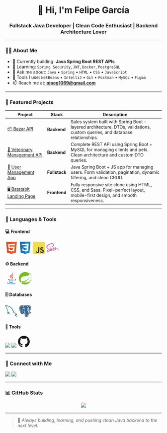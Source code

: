 <h1 align="center">👋 Hi, I'm Felipe García</h1>
<h3 align="center">Fullstack Java Developer | Clean Code Enthusiast | Backend Architecture Lover</h3>

---

### 🧑‍💻 About Me

- 🔭 Currently building: **Java Spring Boot REST APIs**
- 🌱 Learning: `Spring Security`, `JWT`, `Docker`, `PostgreSQL`
- 💬 Ask me about: `Java` • `Spring` • `HTML` • `CSS` • `JavaScript`
- 🧰 Tools I use: `NetBeans` • `IntelliJ` • `Git` • `Postman` • `MySQL` • `Figma`
- 📫 Reach me at: **pipeg1069@gmail.com**

---

### 🚀 Featured Projects

| Project | Stack | Description |
|--------|--------|-------------|
| [📦 Bazar API](https://github.com/Pipe-Garcia/bazar-springboot-api) | **Backend** | Sales system built with Spring Boot – layered architecture, DTOs, validations, custom queries, and database relationships. |
| [🐶 Veterinary Management API](https://github.com/Pipe-Garcia/Veterinary-Management-API) | **Backend** | Complete REST API using Spring Boot + MySQL for managing clients and pets. Clean architecture and custom DTO queries. |
| [👥 User Management App](https://github.com/Pipe-Garcia/management-users-fullstack) | **Fullstack** | Java Spring Boot + JS app for managing users. Form validation, pagination, dynamic filtering, and clean CRUD. |
| [🖥️ Batatabit Landing Page](https://github.com/Pipe-Garcia/Batatabit-project) | **Frontend** | Fully responsive site clone using HTML, CSS, and Sass. Pixel-perfect layout, mobile-first design, and smooth responsiveness. |

---

### 🧰 Languages & Tools

#### 💻 Frontend
<p>
  <img src="https://raw.githubusercontent.com/devicons/devicon/master/icons/html5/html5-original.svg" width="40"/>
  <img src="https://raw.githubusercontent.com/devicons/devicon/master/icons/css3/css3-original.svg" width="40"/>
  <img src="https://raw.githubusercontent.com/devicons/devicon/master/icons/javascript/javascript-original.svg" width="40"/>
  <img src="https://raw.githubusercontent.com/devicons/devicon/master/icons/sass/sass-original.svg" width="40"/>
</p>

#### ⚙️ Backend
<p>
  <img src="https://raw.githubusercontent.com/devicons/devicon/master/icons/java/java-original.svg" width="40"/>
  <img src="https://raw.githubusercontent.com/devicons/devicon/master/icons/spring/spring-original.svg" width="40"/>
</p>

#### 🗄️ Databases
<p>
  <img src="https://raw.githubusercontent.com/devicons/devicon/master/icons/mysql/mysql-original.svg" width="40"/>
  <img src="https://raw.githubusercontent.com/devicons/devicon/master/icons/postgresql/postgresql-original.svg" width="40"/>
</p>

#### 🧪 Tools
<p>
  <img src="https://www.vectorlogo.zone/logos/getpostman/getpostman-icon.svg" width="40"/>
  <img src="https://www.vectorlogo.zone/logos/git-scm/git-scm-icon.svg" width="40"/>
  <img src="https://raw.githubusercontent.com/devicons/devicon/master/icons/github/github-original.svg" width="40"/>
</p>

---

### 📱 Connect with Me

<p>
  <a href="https://linkedin.com/in/felipe-garcía-dev"><img src="https://raw.githubusercontent.com/rahuldkjain/github-profile-readme-generator/master/src/images/icons/Social/linked-in-alt.svg" width="40"/></a>
  <a href="https://github.com/Pipe-Garcia"><img src="https://raw.githubusercontent.com/rahuldkjain/github-profile-readme-generator/master/src/images/icons/Social/github.svg" width="40"/></a>
</p>

---

### 📊 GitHub Stats

<p align="center">
  <img src="https://github-readme-stats.vercel.app/api?username=Pipe-Garcia&show_icons=true&theme=tokyonight" />
</p>

---

> 🚀 *Always building, learning, and pushing clean Java backend to the next level*.

